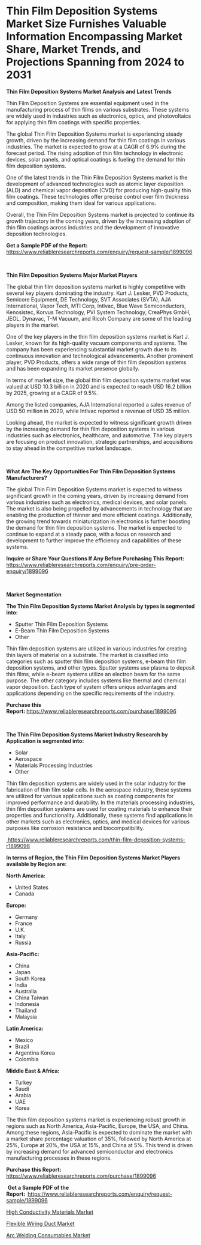 <p><h1>Thin Film Deposition Systems Market Size Furnishes Valuable Information Encompassing Market Share, Market Trends, and Projections Spanning from 2024 to 2031</h1></p><p><strong>Thin Film Deposition Systems Market Analysis and Latest Trends</strong></p>
<p><p>Thin Film Deposition Systems are essential equipment used in the manufacturing process of thin films on various substrates. These systems are widely used in industries such as electronics, optics, and photovoltaics for applying thin film coatings with specific properties.</p><p>The global Thin Film Deposition Systems market is experiencing steady growth, driven by the increasing demand for thin film coatings in various industries. The market is expected to grow at a CAGR of 6.9% during the forecast period. The rising adoption of thin film technology in electronic devices, solar panels, and optical coatings is fueling the demand for thin film deposition systems.</p><p>One of the latest trends in the Thin Film Deposition Systems market is the development of advanced technologies such as atomic layer deposition (ALD) and chemical vapor deposition (CVD) for producing high-quality thin film coatings. These technologies offer precise control over film thickness and composition, making them ideal for various applications.</p><p>Overall, the Thin Film Deposition Systems market is projected to continue its growth trajectory in the coming years, driven by the increasing adoption of thin film coatings across industries and the development of innovative deposition technologies.</p></p>
<p><strong>Get a Sample PDF of the Report:&nbsp;</strong> <a href="https://www.reliableresearchreports.com/enquiry/request-sample/1899096">https://www.reliableresearchreports.com/enquiry/request-sample/1899096</a></p>
<p>&nbsp;</p>
<p><strong>Thin Film Deposition Systems Major Market Players</strong></p>
<p><p>The global thin film deposition systems market is highly competitive with several key players dominating the industry. Kurt J. Lesker, PVD Products, Semicore Equipment, DE Technology, SVT Associates (SVTA), AJA International, Vapor Tech, MTI Corp, Intlvac, Blue Wave Semiconductors, Kenosistec, Korvus Technology, PVI System Technology, CreaPhys GmbH, JEOL, Dynavac, T-M Vacuum, and Ricoh Company are some of the leading players in the market.</p><p>One of the key players in the thin film deposition systems market is Kurt J. Lesker, known for its high-quality vacuum components and systems. The company has been experiencing substantial market growth due to its continuous innovation and technological advancements. Another prominent player, PVD Products, offers a wide range of thin film deposition systems and has been expanding its market presence globally.</p><p>In terms of market size, the global thin film deposition systems market was valued at USD 10.3 billion in 2020 and is expected to reach USD 16.2 billion by 2025, growing at a CAGR of 9.5%.</p><p>Among the listed companies, AJA International reported a sales revenue of USD 50 million in 2020, while Intlvac reported a revenue of USD 35 million.</p><p>Looking ahead, the market is expected to witness significant growth driven by the increasing demand for thin film deposition systems in various industries such as electronics, healthcare, and automotive. The key players are focusing on product innovation, strategic partnerships, and acquisitions to stay ahead in the competitive market landscape.</p></p>
<p>&nbsp;</p>
<p><strong>What Are The Key Opportunities For Thin Film Deposition Systems Manufacturers?</strong></p>
<p><p>The global Thin Film Deposition Systems market is expected to witness significant growth in the coming years, driven by increasing demand from various industries such as electronics, medical devices, and solar panels. The market is also being propelled by advancements in technology that are enabling the production of thinner and more efficient coatings. Additionally, the growing trend towards miniaturization in electronics is further boosting the demand for thin film deposition systems. The market is expected to continue to expand at a steady pace, with a focus on research and development to further improve the efficiency and capabilities of these systems.</p></p>
<p><strong>Inquire or Share Your Questions If Any Before Purchasing This Report:</strong> <a href="https://www.reliableresearchreports.com/enquiry/pre-order-enquiry/1899096">https://www.reliableresearchreports.com/enquiry/pre-order-enquiry/1899096</a></p>
<p>&nbsp;</p>
<p><strong>Market Segmentation</strong></p>
<p><strong>The Thin Film Deposition Systems Market Analysis by types is segmented into:</strong></p>
<p><ul><li>Sputter Thin Film Deposition Systems</li><li>E-Beam Thin Film Deposition Systems</li><li>Other</li></ul></p>
<p><p>Thin film deposition systems are utilized in various industries for creating thin layers of material on a substrate. The market is classified into categories such as sputter thin film deposition systems, e-beam thin film deposition systems, and other types. Sputter systems use plasma to deposit thin films, while e-beam systems utilize an electron beam for the same purpose. The other category includes systems like thermal and chemical vapor deposition. Each type of system offers unique advantages and applications depending on the specific requirements of the industry.</p></p>
<p><strong>Purchase this Report:&nbsp;</strong><a href="https://www.reliableresearchreports.com/purchase/1899096">https://www.reliableresearchreports.com/purchase/1899096</a></p>
<p>&nbsp;</p>
<p><strong>The Thin Film Deposition Systems Market Industry Research by Application is segmented into:</strong></p>
<p><ul><li>Solar</li><li>Aerospace</li><li>Materials Processing Industries</li><li>Other</li></ul></p>
<p><p>Thin film deposition systems are widely used in the solar industry for the fabrication of thin film solar cells. In the aerospace industry, these systems are utilized for various applications such as coating components for improved performance and durability. In the materials processing industries, thin film deposition systems are used for coating materials to enhance their properties and functionality. Additionally, these systems find applications in other markets such as electronics, optics, and medical devices for various purposes like corrosion resistance and biocompatibility.</p></p>
<p><a href="https://www.reliableresearchreports.com/thin-film-deposition-systems-r1899096">&nbsp;https://www.reliableresearchreports.com/thin-film-deposition-systems-r1899096</a></p>
<p><strong>In terms of Region, the Thin Film Deposition Systems Market Players available by Region are:</strong></p>
<p>
    <p> <strong> North America: </strong>
        <ul>
            <li>United States</li>
            <li>Canada</li>
        </ul>
        </p> 
    <p> <strong> Europe: </strong>
        <ul>
            <li>Germany</li>
            <li>France</li>
            <li>U.K.</li>
            <li>Italy</li>
            <li>Russia</li>
        </ul>
        </p> 
    <p> <strong> Asia-Pacific: </strong>
        <ul>
            <li>China</li>
            <li>Japan</li>
            <li>South Korea</li>
            <li>India</li>
            <li>Australia</li>
            <li>China Taiwan</li>
            <li>Indonesia</li>
            <li>Thailand</li>
            <li>Malaysia</li>
        </ul>
        </p> 
    <p> <strong> Latin America: </strong>
        <ul>
            <li>Mexico</li>
            <li>Brazil</li>
            <li>Argentina Korea</li>
            <li>Colombia</li>
        </ul>
        </p> 
    <p> <strong> Middle East & Africa: </strong>
        <ul>
            <li>Turkey</li>
            <li>Saudi</li>
            <li>Arabia</li>
            <li>UAE</li>
            <li>Korea</li>
        </ul>
    </p>
    </p>
<p><p>The thin film deposition systems market is experiencing robust growth in regions such as North America, Asia-Pacific, Europe, the USA, and China. Among these regions, Asia-Pacific is expected to dominate the market with a market share percentage valuation of 35%, followed by North America at 25%, Europe at 20%, the USA at 15%, and China at 5%. This trend is driven by increasing demand for advanced semiconductor and electronics manufacturing processes in these regions.</p></p>
<p><strong>Purchase this Report: </strong><a href="https://www.reliableresearchreports.com/purchase/1899096">https://www.reliableresearchreports.com/purchase/1899096</a></p>
<p>&nbsp;<strong>Get a Sample PDF of the Report:&nbsp;&nbsp;</strong><a href="https://www.reliableresearchreports.com/enquiry/request-sample/1899096">https://www.reliableresearchreports.com/enquiry/request-sample/1899096</a></p>
<p><strong></strong></p>
<p><p><a href="https://cautious-neon-760.notion.site/High-Conductivity-Materials-Market-Size-Share-Trends-Analysis-Report-By-Material-By-Type-By-End-314421b6c1db4881a1e2badd570a0343">High Conductivity Materials Market</a></p><p><a href="https://gentle-editor-9db.notion.site/Flexible-Wiring-Duct-Market-Size-Market-Share-and-Global-Market-Analysis-Report-2024-2031-7fd244ad1acc43e8b5142e384a23d5be">Flexible Wiring Duct Market</a></p><p><a href="https://frill-swim-3cd.notion.site/Arc-Welding-Consumables-Market-Research-Report-Provides-Critical-Insights-that-can-help-Shape-Busine-3536104bda924be2a7f4bb9e668e1916">Arc Welding Consumables Market</a></p></p>